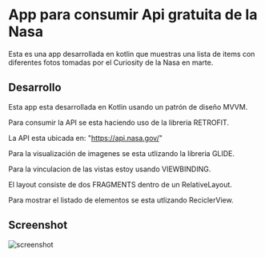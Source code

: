# App para consumir Api gratuita de la Nasa 

Esta es una app desarrollada en kotlin que muestras una lista de items con diferentes fotos tomadas por el  Curiosity de la Nasa en marte.

## Desarrollo  

Esta app esta desarrollada en Kotlin usando un patrón de diseño MVVM.

Para consumir la API se esta haciendo uso de la libreria RETROFIT.

La API esta ubicada en: "https://api.nasa.gov/"

Para la visualización de imagenes se esta utlizando la libreria GLIDE.

Para la vinculacion de las vistas estoy usando VIEWBINDING.

El layout consiste de dos FRAGMENTS dentro de un RelativeLayout.

Para mostrar el listado de elementos se esta utlizando ReciclerView.

## Screenshot  

![screenshot](https://lh3.googleusercontent.com/pw/AM-JKLV_iHHfffFviWm7s07_B4p5co_7IIJZjlRdNy3VlWzEMTpa2w5Bj55wG26yvscfMOe04vJ64IpxtQRPiAjlEYeaYd2d94zsttyI9qD7awOK1pkbA8qp4x8Kw4VZyDWvqmj8AzsmpzSbY6xbQU7sH6aJ=w522-h943-no?authuser=1 "screenshot")




